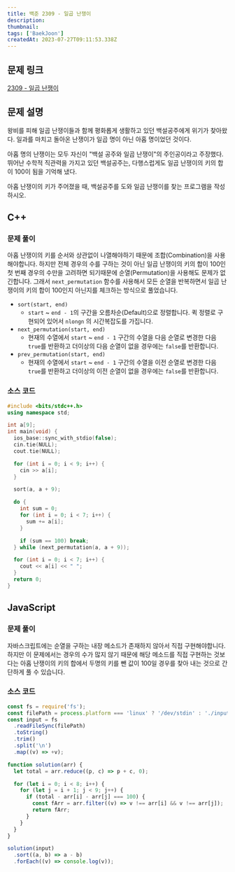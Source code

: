 ```yaml
---
title: 백준 2309 - 일곱 난쟁이
description:
thumbnail:
tags: ['BaekJoon']
createdAt: 2023-07-27T09:11:53.338Z
---
```


## 문제 링크

[2309 - 일곱 난쟁이](https://www.acmicpc.net/problem/2309)

## 문제 설명

왕비를 피해 일곱 난쟁이들과 함께 평화롭게 생활하고 있던 백설공주에게 위기가 찾아왔다. 일과를 마치고 돌아온 난쟁이가 일곱 명이 아닌 아홉 명이었던 것이다.

아홉 명의 난쟁이는 모두 자신이 "백설 공주와 일곱 난쟁이"의 주인공이라고 주장했다. 뛰어난 수학적 직관력을 가지고 있던 백설공주는, 다행스럽게도 일곱 난쟁이의 키의 합이 100이 됨을 기억해 냈다.

아홉 난쟁이의 키가 주어졌을 때, 백설공주를 도와 일곱 난쟁이를 찾는 프로그램을 작성하시오.

## C++

### 문제 풀이

아홉 난쟁이의 키를 순서와 상관없이 나열해야하기 때문에 조합(Combination)을 사용해야합니다. 하지만 전체 경우의 수를 구하는 것이 아닌 일곱 난쟁이의 키의 합이 100인 첫 번째 경우의 수만을 고려하면 되기때문에 순열(Permutation)을 사용해도 문제가 없긴합니다. 그래서 `next_permutation` 함수를 사용해서 모든 순열을 반복하면서 일곱 난쟁이의 키의 합이 100인지 아닌지를 체크하는 방식으로 풀었습니다.

- `sort(start, end)`
  - `start` ~ `end - 1`의 구간을 오름차순(Default)으로 정렬합니다. 퀵 정렬로 구현되어 있어서 `nlongn` 의 시간복잡도를 가집니다.
- `next_permutation(start, end)`
  - 현재의 수열에서 `start` ~ `end - 1` 구간의 수열을 다음 순열로 변경한 다음 `true`를 반환하고 더이상의 다음 순열이 없을 경우에는 `false`를 반환합니다.
- `prev_permutation(start, end)`
  - 현재의 수열에서 `start` ~ `end - 1` 구간의 수열을 이전 순열로 변경한 다음 `true`를 반환하고 더이상의 이전 순열이 없을 경우에는 `false`를 반환합니다.

### 소스 코드

```cpp title="C++"
#include <bits/stdc++.h>
using namespace std;

int a[9];
int main(void) {
  ios_base::sync_with_stdio(false);
  cin.tie(NULL);
  cout.tie(NULL);

  for (int i = 0; i < 9; i++) {
    cin >> a[i];
  }

  sort(a, a + 9);

  do {
    int sum = 0;
    for (int i = 0; i < 7; i++) {
      sum += a[i];
    }

    if (sum == 100) break;
  } while (next_permutation(a, a + 9));

  for (int i = 0; i < 7; i++) {
    cout << a[i] << " ";
  }
  return 0;
}
```

## JavaScript

### 문제 풀이

자바스크립트에는 순열을 구하는 내장 메소드가 존재하지 않아서 직접 구현해야합니다. 하지만 이 문제에서는 경우의 수가 많지 않기 때문에 해당 메소드를 직접 구현하는 것보다는 아홉 난쟁이의 키의 합에서 두명의 키를 뺀 값이 100일 경우를 찾아 내는 것으로 간단하게 풀 수 있습니다.

### 소스 코드

```js title="JavaScript"
const fs = require('fs');
const filePath = process.platform === 'linux' ? '/dev/stdin' : './input.txt';
const input = fs
  .readFileSync(filePath)
  .toString()
  .trim()
  .split('\n')
  .map((v) => +v);

function solution(arr) {
  let total = arr.reduce((p, c) => p + c, 0);

  for (let i = 0; i < 8; i++) {
    for (let j = i + 1; j < 9; j++) {
      if (total - arr[i] - arr[j] === 100) {
        const fArr = arr.filter((v) => v !== arr[i] && v !== arr[j]);
        return fArr;
      }
    }
  }
}

solution(input)
  .sort((a, b) => a - b)
  .forEach((v) => console.log(v));
```

<br>
